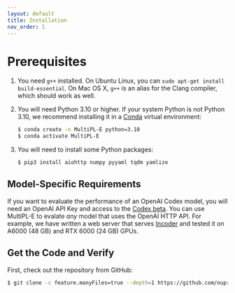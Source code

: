 ```yaml
---
layout: default
title: Installation
nav_order: 1
---
```


# Prerequisites

1. You need `g++` installed. On Ubuntu Linux, you can `sudo apt-get install
  build-essential`. On Mac OS X, `g++` is an alias for the Clang compiler, which
  should work as well.

2. You will need Python 3.10 or higher. If your system Python is not Python 3.10,
    we recommend installing it in a [Conda] virtual environment:

    ```bash
    $ conda create -n MultiPL-E python=3.10
    $ conda activate MultiPL-E
    ```

3. You will need to install some Python packages:

    ```bash
    $ pip3 install aiohttp numpy pyyaml tqdm yamlize
    ```

## Model-Specific Requirements

If you want to evaluate the performance of an OpenAI Codex model, you will need
an OpenAI API Key and access to the [Codex beta]. You can use MultiPL-E to
evalate *any* model that uses the OpenAI HTTP API. For example, we have written
a web server that serves [Incoder] and tested it on A6000 (48 GB) and RTX 6000
(24 GB) GPUs.

## Get the Code and Verify

First, check out the repository from GitHub:

```bash
$ git clone -c feature.manyFiles=true --depth=1 https://github.com/nuprl/MultiPL-E
```


[Conda]: https://conda.io/
[Codex beta]: https://openai.com/blog/openai-codex/
[Incoder]: https://github.com/arjunguha/research_model_server